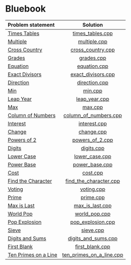 # Bluebook

|    Problem statement     |           Solution           |
|:-------------------------|:----------------------------:|
| [Times Tables][]         | [times_tables.cpp][]         |
| [Multiple][]             | [multiple.cpp][]             |
| [Cross Country][]        | [cross_country.cpp][]        |
| [Grades][]               | [grades.cpp][]               |
| [Equation][]             | [equation.cpp][]             |
| [Exact Divisors][]       | [exact_divisors.cpp][]       |
| [Direction][]            | [direction.cpp][]            |
| [Min][]                  | [min.cpp][]                  |
| [Leap Year][]            | [leap_year.cpp][]            |
| [Max][]                  | [max.cpp][]                  |
| [Column of Numbers][]    | [column_of_numbers.cpp][]    |
| [Interest][]             | [interest.cpp][]             |
| [Change][]               | [change.cpp][]               |
| [Powers of 2][]          | [powers_of_2.cpp][]          |
| [Digits][]               | [digits.cpp][]               |
| [Lower Case][]           | [lower_case.cpp][]           |
| [Power Base][]           | [power_base.cpp][]           |
| [Cost][]                 | [cost.cpp][]                 |
| [Find the Character][]   | [find_the_character.cpp][]   |
| [Voting][]               | [voting.cpp][]               |
| [Prime][]                | [prime.cpp][]                |
| [Max is Last][]          | [max_is_last.cpp][]          |
| [World Pop][]            | [world_pop.cpp][]            |
| [Pop Explosion][]        | [pop_explosion.cpp][]        |
| [Sieve][]                | [sieve.cpp][]                |
| [Digits and Sums][]      | [digits_and_sums.cpp][]      |
| [First Blank][]          | [first_blank.cpp][]          |
| [Ten Primes on a Line][] | [ten_primes_on_a_line.cpp][] |

[Times Tables]:         http://wcipeg.com/problems/desc/P118EX4
[Multiple]:             http://wcipeg.com/problems/desc/p79ex5
[Cross Country]:        http://wcipeg.com/problems/desc/p100ex4
[Grades]:               http://wcipeg.com/problems/desc/p307ex7
[Equation]:             http://wcipeg.com/problems/desc/p84ex5
[Exact Divisors]:       http://wcipeg.com/problems/desc/p154ex8
[Direction]:            http://wcipeg.com/problems/desc/p108ex8
[Min]:                  http://wcipeg.com/problems/desc/p287ex3
[Leap Year]:            http://wcipeg.com/problems/desc/p307ex9
[Max]:                  http://wcipeg.com/problems/desc/p171ex6a
[Column of Numbers]:    http://wcipeg.com/problems/desc/p140ex3
[Interest]:             http://wcipeg.com/problems/desc/P124EX3
[Change]:               http://wcipeg.com/problems/desc/P109EX10
[Powers of 2]:          http://wcipeg.com/problems/desc/p129ex3
[Digits]:               http://wcipeg.com/problems/desc/p287ex5
[Lower Case]:           http://wcipeg.com/problems/desc/p299ex3
[Power Base]:           http://wcipeg.com/problems/desc/p124ex5
[Cost]:                 http://wcipeg.com/problems/desc/p108ex7
[Find the Character]:   http://wcipeg.com/problems/desc/p129ex5
[Voting]:               http://wcipeg.com/problems/desc/p184ex8
[Prime]:                http://wcipeg.com/problems/desc/p299ex4
[Max is Last]:          http://wcipeg.com/problems/desc/P118EX5
[World Pop]:            http://wcipeg.com/problems/desc/p124ex4
[Pop Explosion]:        http://wcipeg.com/problems/desc/p154ex6
[Sieve]:                http://wcipeg.com/problems/desc/p183ex7
[Digits and Sums]:      http://wcipeg.com/problems/desc/p154ex7
[First Blank]:          http://wcipeg.com/problems/desc/p287ex4
[Ten Primes on a Line]: http://wcipeg.com/problems/desc/p156ex13

[times_tables.cpp]:         times_tables.cpp
[multiple.cpp]:             multiple.cpp
[cross_country.cpp]:        cross_country.cpp
[grades.cpp]:               grades.cpp
[equation.cpp]:             equation.cpp
[exact_divisors.cpp]:       exact_divisors.cpp
[direction.cpp]:            direction.cpp
[min.cpp]:                  min.cpp
[leap_year.cpp]:            leap_year.cpp
[max.cpp]:                  max.cpp
[column_of_numbers.cpp]:    column_of_numbers.cpp
[interest.cpp]:             interest.cpp
[change.cpp]:               change.cpp
[powers_of_2.cpp]:          powers_of_2.cpp
[digits.cpp]:               digits.cpp
[lower_case.cpp]:           lower_case.cpp
[power_base.cpp]:           power_base.cpp
[cost.cpp]:                 cost.cpp
[find_the_character.cpp]:   find_the_character.cpp
[voting.cpp]:               voting.cpp
[prime.cpp]:                prime.cpp
[max_is_last.cpp]:          max_is_last.cpp
[world_pop.cpp]:            world_pop.cpp
[pop_explosion.cpp]:        pop_explosion.cpp
[sieve.cpp]:                sieve.cpp
[digits_and_sums.cpp]:      digits_and_sums.cpp
[first_blank.cpp]:          first_blank.cpp
[ten_primes_on_a_line.cpp]: ten_primes_on_a_line.cpp
